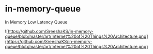 # in-memory-queue
In Memory Low Latency Queue

![https://github.com/SreeshaKS/in-memory-queue/blob/master/art/Internet%20of%20Things%20Architecture.png](https://github.com/SreeshaKS/in-memory-queue/blob/master/art/Internet%20of%20Things%20Architecture.png)